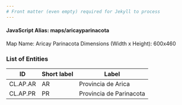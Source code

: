 ```yaml
---
# Front matter (even empty) required for Jekyll to process
---
```


#### JavaScript Alias: maps/aricayparinacota

Map Name: Aricay Parinacota
Dimensions (Width x Height): 600x460

### List of Entities

ID | Short label | Label
---|---|---|
CL.AP.AR|AR|Provincia de Arica
CL.AP.PR|PR|Provincia de Parinacota
